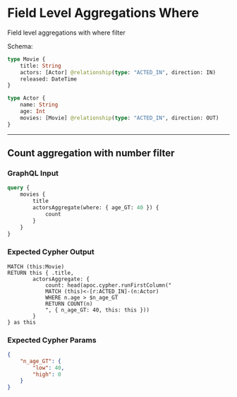 # Field Level Aggregations Where

Field level aggregations with where filter

Schema:

```graphql
type Movie {
    title: String
    actors: [Actor] @relationship(type: "ACTED_IN", direction: IN)
    released: DateTime
}

type Actor {
    name: String
    age: Int
    movies: [Movie] @relationship(type: "ACTED_IN", direction: OUT)
}
```

---

## Count aggregation with number filter

### GraphQL Input

```graphql
query {
    movies {
        title
        actorsAggregate(where: { age_GT: 40 }) {
            count
        }
    }
}
```

### Expected Cypher Output

```cypher
MATCH (this:Movie)
RETURN this { .title,
        actorsAggregate: {
            count: head(apoc.cypher.runFirstColumn("
            MATCH (this)<-[r:ACTED_IN]-(n:Actor)
            WHERE n.age > $n_age_GT
            RETURN COUNT(n)
            ", { n_age_GT: 40, this: this }))
        }
} as this
```

### Expected Cypher Params

```json
{
    "n_age_GT": {
        "low": 40,
        "high": 0
    }
}
```
